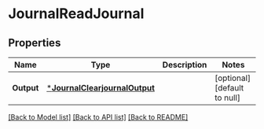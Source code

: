 # JournalReadJournal

## Properties
Name | Type | Description | Notes
------------ | ------------- | ------------- | -------------
**Output** | [***JournalClearjournalOutput**](journal.clearjournal.Output.md) |  | [optional] [default to null]

[[Back to Model list]](../README.md#documentation-for-models) [[Back to API list]](../README.md#documentation-for-api-endpoints) [[Back to README]](../README.md)


